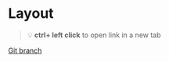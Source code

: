# Layout 


> :bulb: **ctrl+ left click** to open link in a new tab 

[Git branch](https://github.com/codiku/react-native-todolist/tree/002-EN-layout)